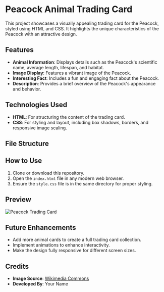 # Peacock Animal Trading Card

This project showcases a visually appealing trading card for the Peacock, styled using HTML and CSS. It highlights the unique characteristics of the Peacock with an attractive design.

## Features

- **Animal Information**: Displays details such as the Peacock's scientific name, average length, lifespan, and habitat.
- **Image Display**: Features a vibrant image of the Peacock.
- **Interesting Fact**: Includes a fun and engaging fact about the Peacock.
- **Description**: Provides a brief overview of the Peacock's appearance and behavior.

## Technologies Used

- **HTML**: For structuring the content of the trading card.
- **CSS**: For styling and layout, including box shadows, borders, and responsive image scaling.

## File Structure

## How to Use

1. Clone or download this repository.
2. Open the `index.html` file in any modern web browser.
3. Ensure the `style.css` file is in the same directory for proper styling.

## Preview

![Peacock Trading Card](https://upload.wikimedia.org/wikipedia/commons/1/12/Peacock_Plumage.jpg)

## Future Enhancements

- Add more animal cards to create a full trading card collection.
- Implement animations to enhance interactivity.
- Make the design fully responsive for different screen sizes.

## Credits

- **Image Source**: [Wikimedia Commons](https://commons.wikimedia.org/)
- **Developed By**: Your Name

